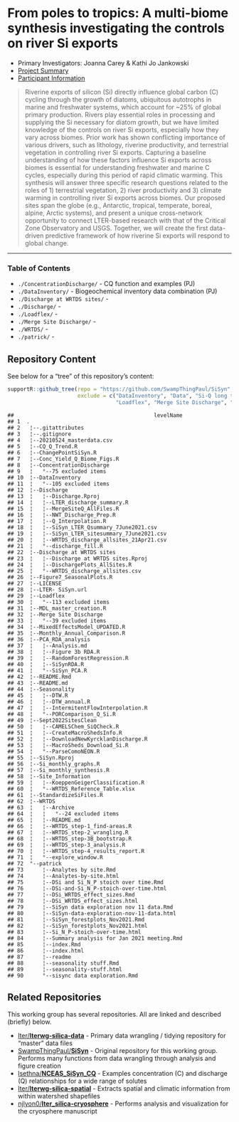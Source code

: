 
# From poles to tropics: A multi-biome synthesis investigating the controls on river Si exports

- Primary Investigators: Joanna Carey & Kathi Jo Jankowski
- [Project
  Summary](https://lternet.edu/working-groups/river-si-exports/)
- [Participant Information](https://www.nceas.ucsb.edu/projects/12816)

> Riverine exports of silicon (Si) directly influence global carbon (C)
> cycling through the growth of diatoms, ubiquitous autotrophs in marine
> and freshwater systems, which account for ~25% of global primary
> production. Rivers play essential roles in processing and supplying
> the Si necessary for diatom growth, but we have limited knowledge of
> the controls on river Si exports, especially how they vary across
> biomes. Prior work has shown conflicting importance of various
> drivers, such as lithology, riverine productivity, and terrestrial
> vegetation in controlling river Si exports. Capturing a baseline
> understanding of how these factors influence Si exports across biomes
> is essential for understanding freshwater and marine C cycles,
> especially during this period of rapid climatic warming. This
> synthesis will answer three specific research questions related to the
> roles of 1) terrestrial vegetation, 2) river productivity and 3)
> climate warming in controlling river Si exports across biomes. Our
> proposed sites span the globe (e.g., Antarctic, tropical, temperate,
> boreal, alpine, Arctic systems), and present a unique cross-network
> opportunity to connect LTER-based research with that of the Critical
> Zone Observatory and USGS. Together, we will create the first
> data-driven predictive framework of how riverine Si exports will
> respond to global change.

------------------------------------------------------------------------

### Table of Contents

- `./ConcentrationDischarge/` - CQ function and examples (PJ)
- `./DataInventory/` - Biogeochemical inventory data combination (PJ)
- `./Discharge at WRTDS sites/` -
- `./Discharge/` -
- `./Loadflex/` -
- `./Merge Site Discharge/` -
- `./WRTDS/` -
- `./patrick/` -

## Repository Content

See below for a “tree” of this repository’s content:

``` r
supportR::github_tree(repo = "https://github.com/SwampThingPaul/SiSyn",
                      exclude = c("DataInventory", "Data", "Si-Q long term change", "Archive",
                                  "Loadflex", "Merge Site Discharge", "ConcentrationDischarge"))
```

    ##                                            levelName
    ## 1  .                                                
    ## 2   ¦--.gitattributes                               
    ## 3   ¦--.gitignore                                   
    ## 4   ¦--20210524_masterdata.csv                      
    ## 5   ¦--CQ_Q_Trend.R                                 
    ## 6   ¦--ChangePointSiSyn.R                           
    ## 7   ¦--Conc_Yield_Q_Biome_Figs.R                    
    ## 8   ¦--ConcentrationDischarge                       
    ## 9   ¦   °--75 excluded items                        
    ## 10  ¦--DataInventory                                
    ## 11  ¦   °--105 excluded items                       
    ## 12  ¦--Discharge                                    
    ## 13  ¦   ¦--Discharge.Rproj                          
    ## 14  ¦   ¦--LTER_discharge_summary.R                 
    ## 15  ¦   ¦--MergeSiteQ_AllFiles.R                    
    ## 16  ¦   ¦--NWT_Discharge_Prep.R                     
    ## 17  ¦   ¦--Q_Interpolation.R                        
    ## 18  ¦   ¦--SiSyn_LTER_Qsummary_7June2021.csv        
    ## 19  ¦   ¦--SiSyn_LTER_sitesummary_7June2021.csv     
    ## 20  ¦   ¦--WRTDS_discharge_allsites_21Apr21.csv     
    ## 21  ¦   °--discharge_fill.R                         
    ## 22  ¦--Discharge at WRTDS sites                     
    ## 23  ¦   ¦--Discharge at WRTDS sites.Rproj           
    ## 24  ¦   ¦--DischargePlots_AllSites.R                
    ## 25  ¦   °--WRTDS_discharge_allsites.csv             
    ## 26  ¦--Figure7_SeasonalPlots.R                      
    ## 27  ¦--LICENSE                                      
    ## 28  ¦--LTER- SiSyn.url                              
    ## 29  ¦--Loadflex                                     
    ## 30  ¦   °--113 excluded items                       
    ## 31  ¦--MDL_master_creation.R                        
    ## 32  ¦--Merge Site Discharge                         
    ## 33  ¦   °--39 excluded items                        
    ## 34  ¦--MixedEffectsModel_UPDATED.R                  
    ## 35  ¦--Monthly_Annual_Comparison.R                  
    ## 36  ¦--PCA_RDA_analysis                             
    ## 37  ¦   ¦--Analysis.md                              
    ## 38  ¦   ¦--Figure 3b RDA.R                          
    ## 39  ¦   ¦--RandomForestRegression.R                 
    ## 40  ¦   ¦--SiSynRDA.R                               
    ## 41  ¦   °--SiSyn_PCA.R                              
    ## 42  ¦--README.Rmd                                   
    ## 43  ¦--README.md                                    
    ## 44  ¦--Seasonality                                  
    ## 45  ¦   ¦--DTW.R                                    
    ## 46  ¦   ¦--DTW_annual.R                             
    ## 47  ¦   ¦--IntermitentFlowInterpolation.R           
    ## 48  ¦   °--PORComparison_Q_Si.R                     
    ## 49  ¦--Sept2022SitesClean                           
    ## 50  ¦   ¦--CAMELSChem_SiQCheck.R                    
    ## 51  ¦   ¦--CreateMacroShedsInfo.R                   
    ## 52  ¦   ¦--DownloadNewKyrcklanDischarge.R           
    ## 53  ¦   ¦--MacroSheds_Download_Si.R                 
    ## 54  ¦   °--ParseComoNEON.R                          
    ## 55  ¦--SiSyn.Rproj                                  
    ## 56  ¦--Si_monthly_graphs.R                          
    ## 57  ¦--Si_monthly_synthesis.R                       
    ## 58  ¦--Site_Information                             
    ## 59  ¦   ¦--KoeppenGeigerClassification.R            
    ## 60  ¦   °--WRTDS_Reference_Table.xlsx               
    ## 61  ¦--StandardizeSiFiles.R                         
    ## 62  ¦--WRTDS                                        
    ## 63  ¦   ¦--Archive                                  
    ## 64  ¦   ¦   °--24 excluded items                    
    ## 65  ¦   ¦--README.md                                
    ## 66  ¦   ¦--WRTDS_step-1_find-areas.R                
    ## 67  ¦   ¦--WRTDS_step-2_wrangling.R                 
    ## 68  ¦   ¦--WRTDS_step-3B_bootstrap.R                
    ## 69  ¦   ¦--WRTDS_step-3_analysis.R                  
    ## 70  ¦   ¦--WRTDS_step-4_results_report.R            
    ## 71  ¦   °--explore_window.R                         
    ## 72  °--patrick                                      
    ## 73      ¦--Analytes by site.Rmd                     
    ## 74      ¦--Analytes-by-site.html                    
    ## 75      ¦--DSi and Si_N_P stoich over time.Rmd      
    ## 76      ¦--DSi-and-Si_N_P-stoich-over-time.html     
    ## 77      ¦--DSi_WRTDS_effect_sizes.Rmd               
    ## 78      ¦--DSi_WRTDS_effect_sizes.html              
    ## 79      ¦--SiSyn data exploration nov 11 data.Rmd   
    ## 80      ¦--SiSyn-data-exploration-nov-11-data.html  
    ## 81      ¦--SiSyn_forestplots_Nov2021.Rmd            
    ## 82      ¦--SiSyn_forestplots_Nov2021.html           
    ## 83      ¦--Si_N_P-stoich-over-time.html             
    ## 84      ¦--Summary analysis for Jan 2021 meeting.Rmd
    ## 85      ¦--index.Rmd                                
    ## 86      ¦--index.html                               
    ## 87      ¦--readme                                   
    ## 88      ¦--seasonality stuff.Rmd                    
    ## 89      ¦--seasonality-stuff.html                   
    ## 90      °--sisync data exploration.Rmd

## Related Repositories

This working group has several repositories. All are linked and
described (briefly) below.

- [lter/**lterwg-silica-data**](https://github.com/lter/lterwg-silica-data) -
  Primary data wrangling / tidying repository for “master” data files
- [SwampThingPaul/**SiSyn**](https://github.com/SwampThingPaul/SiSyn) -
  Original repository for this working group. Performs many functions
  from data wrangling through analysis and figure creation
- [lsethna/**NCEAS_SiSyn_CQ**](https://github.com/lsethna/NCEAS_SiSyn_CQ) -
  Examples concentration (C) and discharge (Q) relationships for a wide
  range of solutes
- [lter/**lterwg-silica-spatial**](https://github.com/lter/lterwg-silica-spatial) -
  Extracts spatial and climatic information from within watershed
  shapefiles
- [njlyon0/**lter_silica-cryosphere**](https://github.com/njlyon0/lter_silica-cryosphere) -
  Performs analysis and visualization for the cryosphere manuscript
